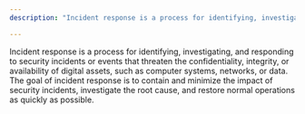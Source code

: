 ```yaml
---
description: "Incident response is a process for identifying, investigating, and responding to security incidents or events that threaten the confidentiality, integrity, or availability of digital assets, such as computer systems, networks, or data."

---
```

Incident response is a process for identifying, investigating, and responding to security incidents or events that threaten the confidentiality, integrity, or availability of digital assets, such as computer systems, networks, or data. The goal of incident response is to contain and minimize the impact of security incidents, investigate the root cause, and restore normal operations as quickly as possible.
